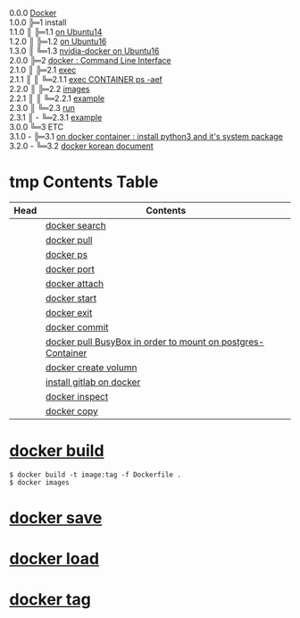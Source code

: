 0.0.0 [Docker](https://www.docker.com)  
1.0.0 ╠═1 install  
1.1.0 ║ ╠═1.1 [on Ubuntu14](01_Install_Docker/00_on_ubuntu14.md)  
1.2.0 ║ ╠═1.2 [on Ubuntu16](01_Install_Docker/01_on_ubuntu16.md)  
1.3.0 ║ ╚═1.3 [nvidia-docker on Ubuntu16](01_Install_Docker/02_install_nvidia-docker_on_ubuntu16.md)  
2.0.0 ╠═2 [docker : Command Line Interface](https://docs.docker.com/engine/reference/commandline/docker/)  
2.1.0 ║ ╠═2.1 [exec](https://docs.docker.com/engine/reference/commandline/exec/)  
2.1.1 ║ ║ ╚═2.1.1 [exec CONTAINER ps -aef](02_Docker_CLI/01_exec/01_docker_exec_CONTAINER_ps-aef.md)  
2.2.0 ║ ╠═2.2 [images](https://docs.docker.com/engine/reference/commandline/images/)  
2.2.1 ║ ║ ╚═2.2.1 [example](02_Docker_CLI/02_images/01_docker_images.md)  
2.3.0 ║ ╚═2.3 [run](https://docs.docker.com/engine/reference/commandline/run/)  
2.3.1 ║ - ╚═2.3.1 [example](02_Docker_CLI/03_run/01_docker_run.md)  
3.0.0 ╚═3 ETC  
3.1.0 - ╠═3.1 [on docker container : install python3 and it's system package](03_ETC/01_install_python352_and_package_as_system_package_on_docker_container_ubuntu16.md)  
3.2.0 - ╚═3.2 [docker korean document](http://www.pyrasis.com/docker.html)  

# tmp Contents Table
| Head            | Contents                                                                                                         |
|-----------------|------------------------------------------------------------------------------------------------------------------|
|                 | [docker search](00_docker_command/02_docker_search.md)                                                           |
|                 | [docker pull](00_docker_command/03_docker_pull.md)                                                               |
|                 | [docker ps](00_docker_command/05_docker_ps.md)                                                                   |
|                 | [docker port](00_docker_command/06_docker_port.md)                                                               |
|                 | [docker attach](00_docker_command/07_docker_attach.md)                                                           |
|                 | [docker start](00_docker_command/08_docker_start.md)                                                             |
|                 | [docker exit](00_docker_command/09_docker_exit.md)                                                               |
|                 | [docker commit](00_docker_command/10_docker_commit.md)                                                           |
|                 | [docker pull BusyBox in order to mount on postgres-Container](00_docker_command/11_BusyBox_on_docker.md)         |
|                 | [docker create volumn](00_docker_command/12_docker_volumn.md)                                                    |
|                 | [install gitlab on docker](00_docker_command/13_gitlab_ce_on_docker.md)                                          |
|                 | [docker inspect](00_docker_command/14_docker_inspect.md)                                                         |
|                 | [docker copy](00_docker_command/15_docker_cp.md)                                                                 |

# [docker build](00_docker_command/16_docker_build.md)
```{bash}
$ docker build -t image:tag -f Dockerfile .
$ docker images
```

# [docker save](00_docker_command/17_docker_save.md)
# [docker load](00_docker_command/18_docker_load.md)
# [docker tag](00_docker_command/19_docker_tag.md)
